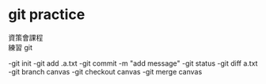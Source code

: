 # git practice

資策會課程   
練習 git   

-git init
-git add .a.txt
-git commit -m "add message"
-git status
-git diff a.txt
-git branch canvas
-git checkout canvas
-git merge canvas